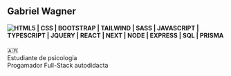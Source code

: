 ## Gabriel Wagner
**![HTML5](https://img.shields.io/badge/html5-%23E34F26.svg?style=for-the-badge&logo=html5&logoColor=white) | CSS | BOOTSTRAP | TAILWIND | SASS | JAVASCRIPT | TYPESCRIPT | JQUERY | REACT | NEXT | NODE | EXPRESS | SQL | PRISMA** \
<br>
🇦🇷 \
Estudiante de psicología \
Progamador Full-Stack autodidacta




<!---
gabowagner/gabowagner is a ✨ special ✨ repository because its `README.md` (this file) appears on your GitHub profile.
You can click the Preview link to take a look at your changes.
--->
